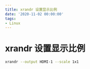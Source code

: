 ```yaml
---
title: xrandr 设置显示比例
date: '2020-11-02 00:00:00'
tags:
- Linux
---
```

# xrandr 设置显示比例

```bash
xrandr --output HDMI-1 --scale 1x1
```

